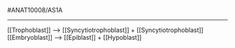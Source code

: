 #ANAT10008/AS1A 

---
[[Trophoblast]] --> [[Syncytiotrophoblast]] + [[Syncytiotrophoblast]]
[[Embryoblast]] --> [[Epiblast]] + [[Hypoblast]]
